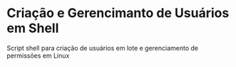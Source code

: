 # Criação e Gerencimanto de Usuários em Shell
Script shell para criação de usuários em lote e gerenciamento de permissões em Linux 

